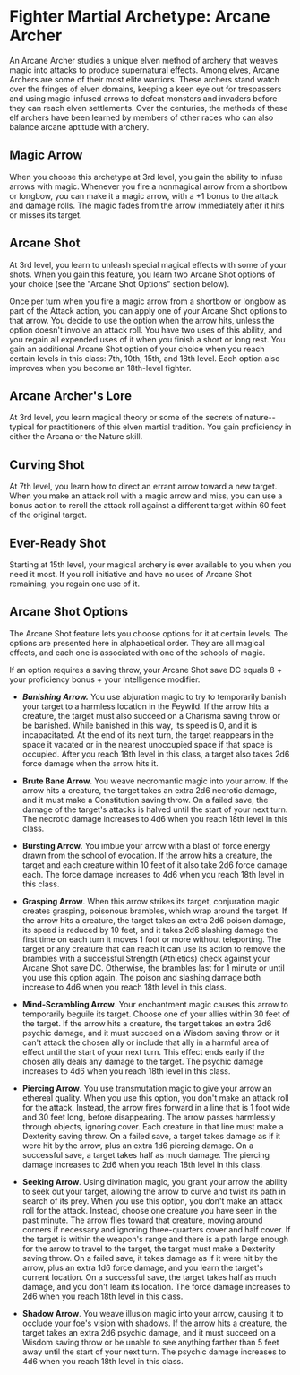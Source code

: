 # Fighter Martial Archetype: Arcane Archer
An Arcane Archer studies a unique elven method of archery that weaves magic into attacks to produce supernatural effects. Among elves, Arcane Archers are some of their most elite warriors. These archers stand watch over the fringes of elven domains, keeping a keen eye out for trespassers and using magic-infused arrows to defeat monsters and invaders before they can reach elven settlements. Over the centuries, the methods of these elf archers have been learned by members of other races who can also balance arcane aptitude with archery.

## Magic Arrow
When you choose this archetype at 3rd level, you gain the ability to infuse arrows with magic. Whenever you fire a nonmagical arrow from a shortbow or longbow, you can make it a magic arrow, with a +1 bonus to the attack and damage rolls. The magic fades from the arrow immediately after it hits or misses its target.

## Arcane Shot
At 3rd level, you learn to unleash special magical effects with some of your shots. When you gain this feature, you learn two Arcane Shot options of your choice (see the "Arcane Shot Options" section below).

Once per turn when you fire a magic arrow from a shortbow or longbow as part of the Attack action, you can apply one of your Arcane Shot options to that arrow. You decide to use the option when the arrow hits, unless the option doesn't involve an attack roll. You have two uses of this ability, and you regain all expended uses of it when you finish a short or long rest. You gain an additional Arcane Shot option of your choice when you reach certain levels in this class: 7th, 10th, 15th, and 18th level. Each option also improves when you become an 18th-level fighter.

## Arcane Archer's Lore
At 3rd level, you learn magical theory or some of the secrets of nature--typical for practitioners of this elven martial tradition. You gain proficiency in either the Arcana or the Nature skill.

## Curving Shot
At 7th level, you learn how to direct an errant arrow toward a new target. When you make an attack roll with a magic arrow and miss, you can use a bonus action to reroll the attack roll against a different target within 60 feet of the original target.

## Ever-Ready Shot
Starting at 15th level, your magical archery is ever available to you when you need it most. If you roll initiative and have no uses of Arcane Shot remaining, you regain one use of it.

## Arcane Shot Options
The Arcane Shot feature lets you choose options for it at certain levels. The options are presented here in alphabetical order. They are all magical effects, and each one is associated with one of the schools of magic.

If an option requires a saving throw, your Arcane Shot save DC equals 8 + your proficiency bonus + your Intelligence modifier.

* ***Banishing Arrow.*** You use abjuration magic to try to temporarily banish your target to a harmless location in the Feywild. If the arrow hits a creature, the target must also succeed on a Charisma saving throw or be banished. While banished in this way, its speed is 0, and it is incapacitated. At the end of its next turn, the target reappears in the space it vacated or in the nearest unoccupied space if that space is occupied.
  After you reach 18th level in this class, a target also takes 2d6 force damage when the arrow hits it.

* **Brute Bane Arrow**. You weave necromantic magic into your arrow. If the arrow hits a creature, the target takes an extra 2d6 necrotic damage, and it must make a Constitution saving throw. On a failed save, the damage of the target's attacks is halved until the start of your next turn.
  The necrotic damage increases to 4d6 when you reach 18th level in this class.

* **Bursting Arrow**. You imbue your arrow with a blast of force energy drawn from the school of evocation. If the arrow hits a creature, the target and each creature within 10 feet of it also take 2d6 force damage each.
  The force damage increases to 4d6 when you reach 18th level in this class.

* **Grasping Arrow**. When this arrow strikes its target, conjuration magic creates grasping, poisonous brambles, which wrap around the target. If the arrow hits a creature, the target takes an extra 2d6 poison damage, its speed is reduced by 10 feet, and it takes 2d6 slashing damage the first time on each turn it moves 1 foot or more without teleporting. The target or any creature that can reach it can use its action to remove the brambles with a successful Strength (Athletics) check against your Arcane Shot save DC. Otherwise, the brambles last for 1 minute or until you use this option again.
  The poison and slashing damage both increase to 4d6 when you reach 18th level in this class.

* **Mind-Scrambling Arrow**. Your enchantment magic causes this arrow to temporarily beguile its target. Choose one of your allies within 30 feet of the target. If the arrow hits a creature, the target takes an extra 2d6 psychic damage, and it must succeed on a Wisdom saving throw or it can't attack the chosen ally or include that ally in a harmful area of effect until the start of your next turn. This effect ends early if the chosen ally deals any damage to the target.
  The psychic damage increases to 4d6 when you reach 18th level in this class.

* **Piercing Arrow**. You use transmutation magic to give your arrow an ethereal quality. When you use this option, you don't make an attack roll for the attack. Instead, the arrow fires forward in a line that is 1 foot wide and 30 feet long, before disappearing. The arrow passes harmlessly through objects, ignoring cover. Each creature in that line must make a Dexterity saving throw. On a failed save, a target takes damage as if it were hit by the arrow, plus an extra 1d6 piercing damage. On a successful save, a target takes half
as much damage.
  The piercing damage increases to 2d6 when you reach 18th level in this class.

* **Seeking Arrow**. Using divination magic, you grant your arrow the ability to seek out your target, allowing the arrow to curve and twist its path in search of its prey. When you use this option, you don't make an attack roll for the attack. Instead, choose one creature you have seen in the past minute. The arrow flies toward that creature, moving around corners if necessary and ignoring three-quarters cover and half cover. If the target is within the weapon's range and there is a path large enough for the arrow to travel to the target, the target must make a Dexterity saving throw. On a failed save, it takes damage as if it were hit by the arrow, plus an extra 1d6 force damage, and you learn the target's current location. On a successful save, the target takes half as much damage, and you don't learn its location.
  The force damage increases to 2d6 when you reach 18th level in this class.

* **Shadow Arrow**. You weave illusion magic into your arrow, causing it to occlude your foe's vision with shadows. If the arrow hits a creature, the target takes an extra 2d6 psychic damage, and it must succeed on a Wisdom saving throw or be unable to see anything farther than 5 feet away until the start of your next turn. 
  The psychic damage increases to 4d6 when you reach 18th level in this class.

